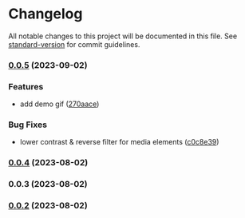 # Changelog

All notable changes to this project will be documented in this file. See [standard-version](https://github.com/conventional-changelog/standard-version) for commit guidelines.

### [0.0.5](https://github.com/EastSun5566/dark-mode-userscript/compare/v0.0.4...v0.0.5) (2023-09-02)


### Features

* add demo gif ([270aace](https://github.com/EastSun5566/dark-mode-userscript/commit/270aaced7f3744df4ea9bc742c7f051c1c21b277))


### Bug Fixes

* lower contrast & reverse filter for media elements ([c0c8e39](https://github.com/EastSun5566/dark-mode-userscript/commit/c0c8e3924bb565a11ba3623bad4942e5594709f6))

### [0.0.4](///compare/v0.0.3...v0.0.4) (2023-08-02)

### 0.0.3 (2023-08-02)

### [0.0.2](///compare/v0.0.11...v0.0.2) (2023-08-02)
